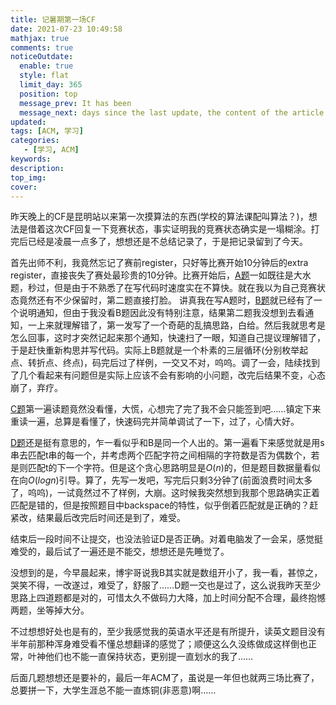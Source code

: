 ```yaml
---
title: 记暑期第一场CF
date: 2021-07-23 10:49:58
mathjax: true
comments: true
noticeOutdate:
  enable: true
  style: flat
  limit_day: 365
  position: top
  message_prev: It has been
  message_next: days since the last update, the content of the article may be outdated.
updated:
tags: [ACM, 学习]
categories:
   - [学习, ACM]
keywords:
description:
top_img:
cover:
---
```


昨天晚上的CF是昆明站以来第一次摸算法的东西(学校的算法课配叫算法？)，想法是借着这次CF回复一下竞赛状态，事实证明我的竞赛状态确实是一塌糊涂。打完后已经是凌晨一点多了，想想还是不总结记录了，于是把记录留到了今天。

<!-- more -->

首先出师不利，我竟然忘记了赛前register，只好等比赛开始10分钟后的extra register，直接丧失了赛处最珍贵的10分钟。比赛开始后，[A题](https://codeforces.com/problemset/problem/1553/A)一如既往是大水题，秒过，但是由于不熟悉了在写代码时速度实在不算快。就在我以为自己竞赛状态竟然还有不少保留时，第二题直接打脸。
讲真我在写A题时，[B题](https://codeforces.com/problemset/problem/1553/B)就已经有了一个说明通知，但由于我没看B题因此没有特别注意，结果第二题我没想到去看通知，一上来就理解错了，第一发写了一个奇葩的乱搞思路，白给。然后我就思考是怎么回事，这时才突然记起来那个通知，快速扫了一眼，知道自己提议理解错了，于是赶快重新构思并写代码。实际上B题就是一个朴素的三层循环(分别枚举起点、转折点、终点)，码完后过了样例，一交又不对，呜呜。调了一会，陆续找到了几个看起来有问题但是实际上应该不会有影响的小问题，改完后结果不变，心态崩了，弃疗。

[C题](https://codeforces.com/problemset/problem/1553/C)第一遍读题竟然没看懂，大慌，心想完了完了我不会只能签到吧……镇定下来重读一遍，总算是看懂了，快速码完并简单调试了一下，过了，心情大好。

[D题](https://codeforces.com/problemset/problem/1553/D)还是挺有意思的，乍一看似乎和B是同一个人出的。第一遍看下来感觉就是用s串去匹配t串的每一个，并考虑两个匹配字符之间相隔的字符数是否为偶数个，若是则匹配t的下一个字符。但是这个贪心思路明显是$O(n)$的，但是题目数据量看似在向$O(logn)$引导。算了，先写一发吧，写完后只剩3分钟了(前面浪费时间太多了，呜呜)，一试竟然过不了样例，大崩。这时候我突然想到我那个思路确实正着匹配是错的，但是按照题目中backspace的特性，似乎倒着匹配就是正确的？赶紧改，结果最后改完后时间还是到了，难受。

结束后一段时间不让提交，也没法验证D是否正确。对着电脑发了一会呆，感觉挺难受的，最后试了一遍还是不能交，想想还是先睡觉了。

没想到的是，今早晨起来，博宇哥说我B其实就是数组开小了，我一看，甚惊之，哭笑不得，一改遂过，难受了，舒服了……D题一交也是过了，这么说我昨天至少思路上四道题都是对的，可惜太久不做码力大降，加上时间分配不合理，最终抱憾两题，坐等掉大分。

不过想想好处也是有的，至少我感觉我的英语水平还是有所提升，读英文题目没有半年前那种浑身难受看不懂总想翻译的感觉了；顺便这么久没练做成这样倒也正常，叶神他们也不能一直保持状态，更别提一直划水的我了……

后面几题想想还是要补的，最后一年ACM了，虽说是一年但也就两三场比赛了，总要拼一下，大学生涯总不能一直炼铜(非恶意)啊……